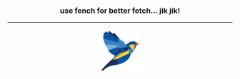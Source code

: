 <div align="center" style="text-align: center;"> 
<h3> use fench for better fetch... jik jik! </h3>
</div>

---

<div align="center" style="text-align: center;"> 
  <img width="100" src="https://raw.githubusercontent.com/TrueMoein/fench/main/assets/images/fench.png" />
</div>
